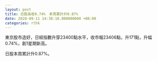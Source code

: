 ```yaml
---
layout: post
title: 日股高收0.74%　本周累計升0.87%
date: 2020-09-11 14:38:18.000000000 +08:00
categories: rthk
---
```


東京股市造好，日經指數升穿23400點水平，收市報23406點，升171點，升幅0.74%，創1星期新高。

日股本周累計升0.87%。
